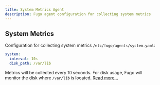 ```yaml
---
title: System Metrics Agent
description: Fugo agent configuration for collecting system metrics
---
```


## System Metrics

Configuration for collecting system metrics `/etc/fugo/agents/system.yaml`:

```yaml
system:
  interval: 10s
  disk_path: /var/lib
```

Metrics will be collected every 10 seconds. For disk usage, Fugo will monitor the disk where `/var/lib` is located. [Read more...](/inputs/system/)
